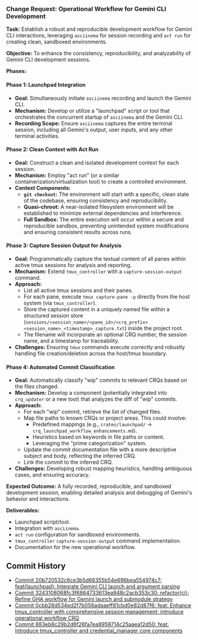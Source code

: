 ### Change Request: Operational Workflow for Gemini CLI Development

**Task:** Establish a robust and reproducible development workflow for Gemini CLI interactions, leveraging `asciinema` for session recording and `act run` for creating clean, sandboxed environments.

**Objective:** To enhance the consistency, reproducibility, and analyzability of Gemini CLI development sessions.

**Phases:**

#### Phase 1: Launchpad Integration
- **Goal:** Simultaneously initiate `asciinema` recording and launch the Gemini CLI.
- **Mechanism:** Develop or utilize a "launchpad" script or tool that orchestrates the concurrent startup of `asciinema` and the Gemini CLI.
- **Recording Scope:** Ensure `asciinema` captures the entire terminal session, including all Gemini's output, user inputs, and any other terminal activities.

#### Phase 2: Clean Context with Act Run
- **Goal:** Construct a clean and isolated development context for each session.
- **Mechanism:** Employ "act run" (or a similar containerization/virtualization tool) to create a controlled environment.
- **Context Components:**
    - **`git checkout`:** The environment will start with a specific, clean state of the codebase, ensuring consistency and reproducibility.
    - **Quasi-chroot:** A near-isolated filesystem environment will be established to minimize external dependencies and interference.
    - **Full Sandbox:** The entire execution will occur within a secure and reproducible sandbox, preventing unintended system modifications and ensuring consistent results across runs.

#### Phase 3: Capture Session Output for Analysis
- **Goal:** Programmatically capture the textual content of all panes within active tmux sessions for analysis and reporting.
- **Mechanism:** Extend `tmux_controller` with a `capture-session-output` command.
- **Approach:**
    - List all active tmux sessions and their panes.
    - For each pane, execute `tmux capture-pane -p` directly from the host system (via `tmux_controller`).
    - Store the captured content in a uniquely named file within a structured session store (`sessions/<session_name>/<pane_id>/<crq_prefix><session_name>_<timestamp>_capture.txt`) inside the project root.
    - The filename will incorporate an optional CRQ number, the session name, and a timestamp for traceability.
- **Challenges:** Ensuring `tmux` commands execute correctly and robustly handling file creation/deletion across the host/tmux boundary.

#### Phase 4: Automated Commit Classification

- **Goal:** Automatically classify "wip" commits to relevant CRQs based on the files changed.
- **Mechanism:** Develop a component (potentially integrated into `crq_updater` or a new tool) that analyzes the diff of "wip" commits.
- **Approach:**
    - For each "wip" commit, retrieve the list of changed files.
    - Map file paths to known CRQs or project areas. This could involve:
        - Predefined mappings (e.g., `crates/launchpad/` -> `crq_launchpad_workflow_enhancements.md`).
        - Heuristics based on keywords in file paths or content.
        - Leveraging the "prime categorization" system.
    - Update the commit documentation file with a more descriptive subject and body, reflecting the inferred CRQ.
    - Link the commit to the inferred CRQ.
- **Challenges:** Developing robust mapping heuristics, handling ambiguous cases, and ensuring accuracy.

**Expected Outcome:** A fully recorded, reproducible, and sandboxed development session, enabling detailed analysis and debugging of Gemini's behavior and interactions.

**Deliverables:**
- Launchpad script/tool.
- Integration with `asciinema`.
- `act run` configuration for sandboxed environments.
- `tmux_controller` `capture-session-output` command implementation.
- Documentation for the new operational workflow.

## Commit History

- [Commit 20b720532c6ce3b5d66355b54e696bea554974c7: feat(launchpad): Integrate Gemini CLI launch and argument parsing](docs/commits/20b720532c6ce3b5d66355b54e696bea554974c7_feat_launchpad_Integrate_Gemini_CLI_launch_and_argument_parsing.md)
- [Commit 3243108068fc3f6864733613ea948c2acb353c30: refactor(ci): Refine GHA workflow for Gemini launch and submodule strategy](docs/commits/3243108068fc3f6864733613ea948c2acb353c30_refactor_ci_Refine_GHA_workflow_for_Gemini_launch_and_submodule_strategy.md)
- [Commit 0cbb28d534ed2f7b056adaaeff81cbd0e82d87f6: feat: Enhance tmux_controller with comprehensive session management; introduce operational workflow CRQ](docs/commits/0cbb28d534ed2f7b056adaaeff81cbd0e82d87f6_feat_Enhance_tmux_controller_with_comprehensive_session_management_introduce_operational_workflow_CRQ.md)
- [Commit 883eb8c29b2d6f26fa7ea8959714c25aaea12d50: feat: Introduce tmux_controller and credential_manager core components](docs/commits/883eb8c29b2d6f26fa7ea8959714c25aaea12d50_feat_Introduce_tmux_controller_and_credential_manager_core_components.md)